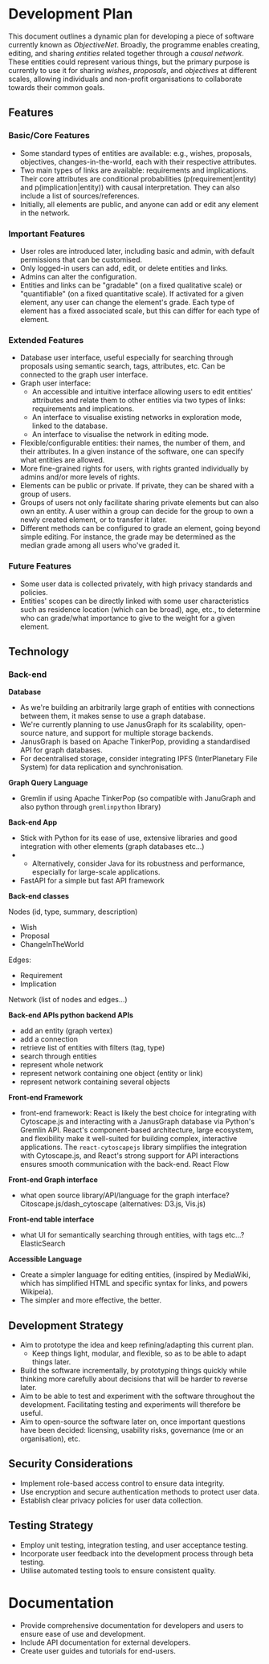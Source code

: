 # Development Plan

This document outlines a dynamic plan for developing a piece of software currently known as *ObjectiveNet*. Broadly, the programme enables creating, editing, and sharing *entities* related together through a *causal network*. These entities could represent various things, but the primary purpose is currently to use it for sharing *wishes*, *proposals*, and *objectives* at different scales, allowing individuals and non-profit organisations to collaborate towards their common goals.

## Features

### Basic/Core Features
- Some standard types of entities are available: e.g., wishes, proposals, objectives, changes-in-the-world, each with their respective attributes.
- Two main types of links are available: requirements and implications. Their core attributes are conditional probabilities (p(requirement|entity) and p(implication|entity)) with causal interpretation. They can also include a list of sources/references.
- Initially, all elements are public, and anyone can add or edit any element in the network.

### Important Features
- User roles are introduced later, including basic and admin, with default permissions that can be customised.
- Only logged-in users can add, edit, or delete entities and links.
- Admins can alter the configuration.
- Entities and links can be "gradable" (on a fixed qualitative scale) or "quantifiable" (on a fixed quantitative scale). If activated for a given element, any user can change the element's grade. Each type of element has a fixed associated scale, but this can differ for each type of element.

### Extended Features
- Database user interface, useful especially for searching through proposals using semantic search, tags, attributes, etc. Can be connected to the graph user interface.
- Graph user interface:
  - An accessible and intuitive interface allowing users to edit entities' attributes and relate them to other entities via two types of links: requirements and implications.
  - An interface to visualise existing networks in exploration mode, linked to the database.
  - An interface to visualise the network in editing mode.
- Flexible/configurable entities: their names, the number of them, and their attributes. In a given instance of the software, one can specify what entities are allowed.
- More fine-grained rights for users, with rights granted individually by admins and/or more levels of rights.
- Elements can be public or private. If private, they can be shared with a group of users.
- Groups of users not only facilitate sharing private elements but can also own an entity. A user within a group can decide for the group to own a newly created element, or to transfer it later.
- Different methods can be configured to grade an element, going beyond simple editing. For instance, the grade may be determined as the median grade among all users who've graded it.

### Future Features
- Some user data is collected privately, with high privacy standards and policies.
- Entities' scopes can be directly linked with some user characteristics such as residence location (which can be broad), age, etc., to determine who can grade/what importance to give to the weight for a given element.

## Technology

### Back-end

**Database**
- As we're building an arbitrarily large graph of entities with connections between them, it makes sense to use a graph database.
- We're currently planning to use JanusGraph for its scalability, open-source nature, and support for multiple storage backends.
- JanusGraph is based on Apache TinkerPop, providing a standardised API for graph databases.
- For decentralised storage, consider integrating IPFS (InterPlanetary File System) for data replication and synchronisation.

**Graph Query Language**
- Gremlin if using Apache TinkerPop (so compatible with JanuGraph and also python through `gremlinpython` library)


**Back-end App**

- Stick with Python for its ease of use, extensive libraries and good integration with other elements (graph databases etc...)
- - Alternatively, consider Java for its robustness and performance, especially for large-scale applications.
- FastAPI for a simple but fast API framework

**Back-end classes**

Nodes (id, type, summary, description)
  - Wish
  - Proposal
  - ChangeInTheWorld

Edges:
  - Requirement
  - Implication

Network (list of nodes and edges...)


**Back-end APIs python backend APIs**
  - add an entity (graph vertex)
  - add a connection
  - retrieve list of entities with filters (tag, type)
  - search through entities
  - represent whole network
  - represent network containing one object (entity or link)
  - represent network containing several objects


**Front-end Framework**

- front-end framework: React  is likely the best choice for integrating with Cytoscape.js and interacting with a JanusGraph database via Python's Gremlin API. React's component-based architecture, large ecosystem, and flexibility make it well-suited for building complex, interactive applications.
The `react-cytoscapejs` library simplifies the integration with Cytoscape.js, and React's strong support for API interactions ensures smooth communication with the back-end.
React Flow

**Front-end Graph interface**
- what open source library/API/language for the graph interface? Citoscape.js/dash_cytoscape (alternatives: D3.js, Vis.js)

**Front-end table interface**
- what UI for semantically searching through entities, with tags etc...?  ElasticSearch

**Accessible Language**
- Create a simpler language for editing entities, (inspired by MediaWiki, which has simplified HTML and specific syntax for links, and powers Wikipeia).
- The simpler and more effective, the better.


## Development Strategy

- Aim to prototype the idea and keep refining/adapting this current plan.
  - Keep things light, modular, and flexible, so as to be able to adapt things later.
- Build the software incrementally, by prototyping things quickly while thinking more carefully about decisions that will be harder to reverse later.
- Aim to be able to test and experiment with the software throughout the development. Facilitating testing and experiments will therefore be useful.
- Aim to open-source the software later on, once important questions have been decided: licensing, usability risks, governance (me or an organisation), etc.

## Security Considerations
- Implement role-based access control to ensure data integrity.
- Use encryption and secure authentication methods to protect user data.
- Establish clear privacy policies for user data collection.

## Testing Strategy
- Employ unit testing, integration testing, and user acceptance testing.
- Incorporate user feedback into the development process through beta testing.
- Utilise automated testing tools to ensure consistent quality.

# Documentation
- Provide comprehensive documentation for developers and users to ensure ease of use and development.
- Include API documentation for external developers.
- Create user guides and tutorials for end-users.
